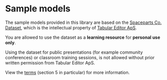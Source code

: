 # Sample models

The sample models provided in this library are based on the [Spaceparts Co. Dataset](https://blog.tabulareditor.com/2023/10/12/the-spaceparts-co-dataset/), which is the intellectual property of [Tabular Editor ApS](https://tabulareditor.com).

You are allowed to use the dataset as a **learning resource** for **personal use only**.

Using the dataset for public presentations (for example community conferences) or classroom training sessions, is not allowed without prior written permission from Tabular Editor ApS.

View the [terms](https://www.tabulareditor.com/terms) (section 5 in particular) for more information.

